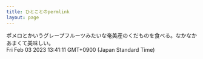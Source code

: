 ```yaml
---
title: ひとことのpermlink
layout: page
---
```

<div class="box" dt="1675399271973">
  ポメロとかいうグレープフルーツみたいな奄美産のくだものを食べる。なかなかあまくて美味しい。
  <div class="content is-small">Fri Feb 03 2023 13:41:11 GMT+0900 (Japan Standard Time)</div>
</div>